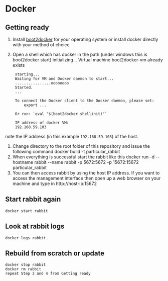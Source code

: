 # Docker
## Getting ready
1. Install [boot2docker](http://boot2docker.io/) for your operating system or install docker directly with your method of choice
1. Open a shell which has docker in the path (under windows this is boot2docker start)
		initializing...
		Virtual machine boot2docker-vm already exists
		
		starting...
		Waiting for VM and Docker daemon to start...
		................oooooooo
		Started.
		...
		
		To connect the Docker client to the Docker daemon, please set:
		    export ...
		
		Or run: `eval "$(boot2docker shellinit)"`
		
		IP address of docker VM:
		192.168.59.103
note the IP address (in this example `192.168.59.103`) of the host.
1. Change directory to the root folder of this repository and issue the following command
		docker build -t particular_rabbit
1. When everything is successful start the rabbit like this
		docker run -d --hostname rabbit --name rabbit -p 5672:5672 -p 15672:15672 particular_rabbit
1. You can then access rabbit by using the host IP address. If you want to access the management interface then open up a web browser on your machine and type in
		http://host-ip:15672

## Start rabbit again
	docker start rabbit

## Look at rabbit logs
	docker logs rabbit

## Rebuild from scratch or update
	docker stop rabbit
	docker rm rabbit
	repeat Step 3 and 4 from Getting ready
